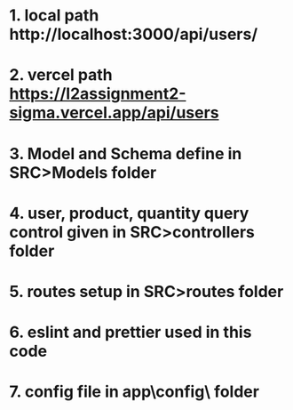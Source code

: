 # 1. local path http://localhost:3000/api/users/

# 2. vercel path https://l2assignment2-sigma.vercel.app/api/users

# 3. Model and Schema define in SRC>Models folder

# 4. user, product, quantity query control given in SRC>controllers folder

# 5. routes setup in SRC>routes folder

# 6. eslint and prettier used in this code

# 7. config file in app\config\ folder
